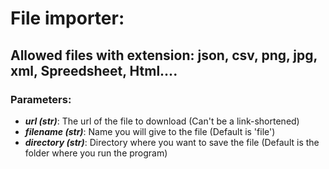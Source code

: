 # File importer:
## Allowed files with extension: json, csv, png, jpg, xml, Spreedsheet, Html....

### Parameters: 

* *__url (str)__*: The url of the file to download (Can't be a link-shortened)
* *__filename (str)__*: Name you will give to the file (Default is 'file')
* *__directory (str)__*: Directory where you want to save the file (Default is the folder where you run the program)
